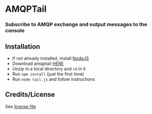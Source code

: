 # AMQPTail

### Subscribe to AMQP exchange and output messages to the console

## Installation

* If not already installed, install [NodeJS](http://nodejs.org/#download)
* Download amqptail [HERE](https://github.com/gimmi/amqptail/zipball/master)
* Unzip in a local directory and `cd` in it
* Run `npm install` (just the first time)
* Run `node tail.js` and follow instructions

## Credits/License

See [license file](https://raw.github.com/gimmi/amqptail/master/LICENSE)
